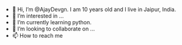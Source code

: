 - 👋 Hi, I’m @AjayDevgn. I am 10 years old and I live in Jaipur, India.
- 👀 I’m interested in ...
- 🌱 I’m currently learning python.
- 💞️ I’m looking to collaborate on ...
- 📫 How to reach me 

<!---
AjayDevgn/AjayDevgn is a ✨ special ✨ repository because its `README.md` (this file) appears on your GitHub profile.
You can click the Preview link to take a look at your changes.
--->
